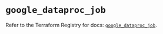 # `google_dataproc_job`

Refer to the Terraform Registry for docs: [`google_dataproc_job`](https://registry.terraform.io/providers/hashicorp/google/6.27.0/docs/resources/dataproc_job).
